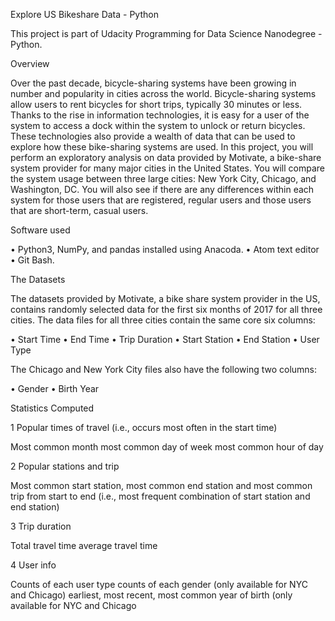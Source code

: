 Explore US Bikeshare Data - Python

This project is part of Udacity Programming for Data Science Nanodegree - Python.

Overview 

Over the past decade, bicycle-sharing systems have been growing in number and popularity in cities across the world. Bicycle-sharing systems allow users to rent bicycles for short trips, typically 30 minutes or less. Thanks to the rise in information technologies, it is easy for a user of the system to access a dock within the system to unlock or return bicycles. These technologies also provide a wealth of data that can be used to explore how these bike-sharing systems are used.
In this project, you will perform an exploratory analysis on data provided by Motivate, a bike-share system provider for many major cities in the United States. You will compare the system usage between three large cities: New York City, Chicago, and Washington, DC. You will also see if there are any differences within each system for those users that are registered, regular users and those users that are short-term, casual users.

Software used

•	Python3, NumPy, and pandas installed using Anacoda.
•	Atom text editor 
•	Git Bash.

The Datasets

The datasets provided by Motivate, a bike share system provider in the US, contains randomly selected data for the first six months of 2017 for all three cities. The data files for all three cities contain the same core six columns:

•	Start Time
•	End Time
•	Trip Duration
•	Start Station
•	End Station
•	User Type

	
The Chicago and New York City files also have the following two columns:

•	Gender
•	Birth Year

Statistics Computed 

1 Popular times of travel (i.e., occurs most often in the start time)

   Most common month most common day of week most common hour of day 

2 Popular stations and trip

   Most common start station, most common end station and most common trip from start to end (i.e., most frequent combination of start station and end station) 

3 Trip duration

   Total travel time average travel time 

4 User info
   
   Counts of each user type counts of each gender (only available for NYC and Chicago) earliest, most recent, most common year of birth (only available for NYC and Chicago
